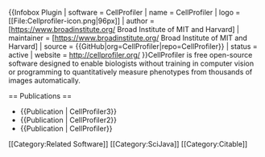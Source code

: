 {{Infobox Plugin
| software               = CellProfiler
| name                   = CellProfiler
| logo                     = [[File:Cellprofiler-icon.png|96px]]
| author                 = [https://www.broadinstitute.org/ Broad Institute of MIT and Harvard]
| maintainer             = [https://www.broadinstitute.org/ Broad Institute of MIT and Harvard]
| source                 = {{GitHub|org=CellProfiler|repo=CellProfiler}}
| status                 = active
| website                = http://cellprofiler.org/
}}CellProfiler is free open-source software designed to enable biologists without training in computer vision or programming to quantitatively measure phenotypes from thousands of images automatically.

== Publications ==
* {{Publication | CellProfiler3}}
* {{Publication | CellProfiler2}}
* {{Publication | CellProfiler}}

[[Category:Related Software]]
[[Category:SciJava]]
[[Category:Citable]]
